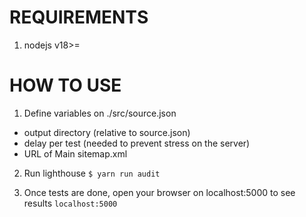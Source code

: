 # REQUIREMENTS

1. nodejs v18>=


# HOW TO USE

1. Define variables on ./src/source.json
  - output directory (relative to source.json)
  - delay per test (needed to prevent stress on the server)
  - URL of Main sitemap.xml

2. Run lighthouse 
```$ yarn run audit```

3. Once tests are done, open your browser on localhost:5000 to see results
```localhost:5000```
